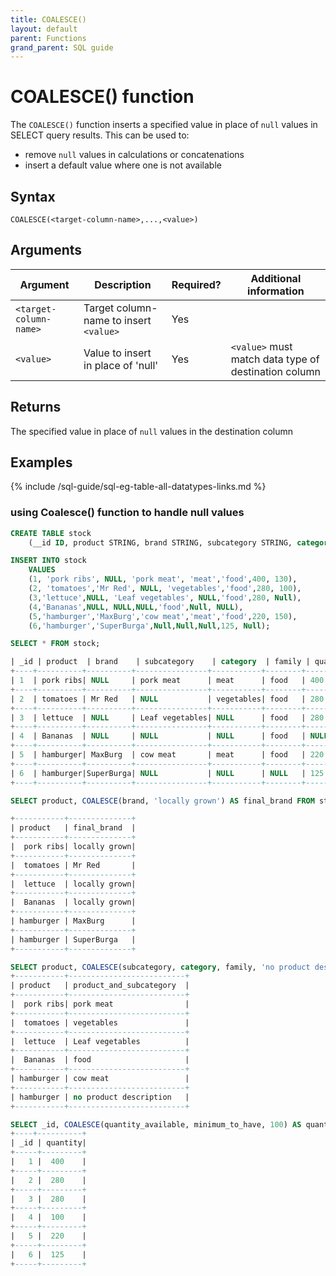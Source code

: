 ```yaml
---
title: COALESCE()
layout: default
parent: Functions
grand_parent: SQL guide
---
```


# COALESCE() function

The `COALESCE()` function inserts a specified value in place of `null` values in SELECT query results. This can be used to:
* remove `null` values in calculations or concatenations
* insert a default value where one is not available

## Syntax

```
COALESCE(<target-column-name>,...,<value>)
```

## Arguments

| Argument | Description | Required? | Additional information |
|---|---|---|---|
| `<target-column-name>` | Target column-name to insert `<value>` | Yes |  |
| `<value>` | Value to insert in place of 'null' | Yes | `<value>` must match data type of destination column |

## Returns

The specified value in place of `null` values in the destination column

## Examples

{% include /sql-guide/sql-eg-table-all-datatypes-links.md %}

### using Coalesce() function to handle null values

```sql
CREATE TABLE stock
    (__id ID, product STRING, brand STRING, subcategory STRING, category STRING, family STRING, quantity_available INT, minimum_to_have INT);

INSERT INTO stock
    VALUES
    (1, 'pork ribs', NULL, 'pork meat', 'meat','food',400, 130),
    (2, 'tomatoes','Mr Red', NULL, 'vegetables','food',280, 100),
    (3,'lettuce',NULL, 'Leaf vegetables', NULL,'food',280, Null),
    (4,'Bananas',NULL, NULL,NULL,'food',Null, NULL),
    (5,'hamburger','MaxBurg','cow meat','meat','food',220, 150),
    (6,'hamburger','SuperBurga',Null,Null,Null,125, Null);

SELECT * FROM stock;

| _id | product  | brand    | subcategory    | category  | family | quantity_available| minimum_to_have|
+----+----------+----------+----------------+-----------+--------+-------------------+----------------+
| 1  | pork ribs| NULL     | pork meat      | meat      | food   | 400               | 130            |
+----+----------+----------+----------------+-----------+--------+-------------------+----------------+
| 2  | tomatoes | Mr Red   | NULL           | vegetables| food   | 280               | 100            |
+----+----------+----------+----------------+-----------+--------+-------------------+----------------+
| 3  | lettuce  | NULL     | Leaf vegetables| NULL      | food   | 280               | NULL           |
+----+----------+----------+----------------+-----------+--------+-------------------+----------------+
| 4  | Bananas  | NULL     | NULL           | NULL      | food   | NULL              | NULL           |
+----+----------+----------+----------------+-----------+--------+-------------------+----------------+
| 5  | hamburger| MaxBurg  | cow meat       | meat      | food   | 220               | 150            |
+----+----------+----------+----------------+-----------+--------+-------------------+----------------+
| 6  | hamburger|SuperBurga| NULL           | NULL      | NULL   | 125               | NULL           |
+----+----------+----------+----------------+-----------+--------+-------------------+----------------+

SELECT product, COALESCE(brand, 'locally grown') AS final_brand FROM stock;

+-----------+--------------+
| product   | final_brand  |
+-----------+--------------+
|  pork ribs| locally grown|
+-----------+--------------+
|  tomatoes | Mr Red       |
+-----------+--------------+
|  lettuce  | locally grown|
+-----------+--------------+
|  Bananas  | locally grown|
+-----------+--------------+
| hamburger | MaxBurg      |
+-----------+--------------+
| hamburger | SuperBurga   |
+-----------+--------------+

SELECT product, COALESCE(subcategory, category, family, 'no product description') AS product_and_subcategory FROM stock;
+-----------+--------------------------+
| product   | product_and_subcategory  |
+-----------+--------------------------+
|  pork ribs| pork meat                |
+-----------+--------------------------+
|  tomatoes | vegetables               |
+-----------+--------------------------+
|  lettuce  | Leaf vegetables          |
+-----------+--------------------------+
|  Bananas  | food                     |
+-----------+--------------------------+
| hamburger | cow meat                 |
+-----------+--------------------------+
| hamburger | no product description   |
+-----------+--------------------------+

SELECT _id, COALESCE(quantity_available, minimum_to_have, 100) AS quantity FROM stock;
+----+----------+
| _id | quantity|
+-----+---------+
|   1 |  400    |
+-----+---------+
|   2 |  280    |
+-----+---------+
|   3 |  280    |
+-----+---------+
|   4 |  100    |
+-----+---------+
|   5 |  220    |
+-----+---------+
|   6 |  125    |
+-----+---------+

```
